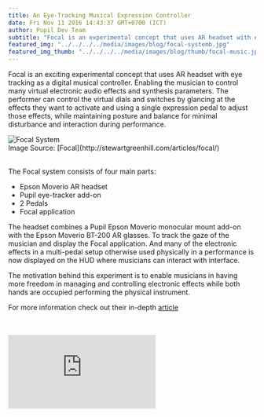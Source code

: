```yaml
--- 
title: An Eye-Tracking Musical Expression Controller
date: Fri Nov 11 2016 14:43:37 GMT+0700 (ICT) 
author: Pupil Dev Team 
subtitle: "Focal is an experimental concept that uses AR headset with eye tracking as a digital musical controller..."
featured_img: "../../../../media/images/blog/focal-systemb.jpg"
featured_img_thumb: "../../../../media/images/blog/thumb/focal-music.jpg"
---
```


Focal is an exciting experimental concept that uses AR headset with eye tracking as a digital musical controller. Enabling the musician to control many virtual electronic audio effects and synthesis parameters. The performer can control the virtual dials and switches by glancing at the effects they want to activate and using a single expression pedal to adjust those effects, while maintaining posture and balance for minimal disturbance and interaction during performance.

<div class="Grid Grid--center Grid--justifyCenter">
	<img class=".Feature-image--capturePlayerIcons
	" src="../../../../media/images/blog/focal-system.jpg" class='Feature-image u-padBottom--1' alt="Focal System">
</div>
Image Source: [Focal](http://stewartgreenhill.com/articles/focal/)
<br>
<br>

The Focal system consists of four main parts:
- Epson Moverio AR headset
- Pupil eye-tracker add-on
- 2 Pedals
- Focal application

The headset combines a Pupil Epson Moverio monocular mount add-on with the Epson Moverio BT-200 AR glasses. To track the gaze of the musician and display the Focal application. And many of the electronic effects in a multi-pedal setup otherwise used physically in a performance is now displayed on the HUD where musicians can interact with interface.

The motivation behind this experiment is to enable musicians in having more freedom in managing and controlling electronic effects while both hands are occupied performing the physical instrument.

For more information check out their in-depth [article](http://stewartgreenhill.com/articles/focal/)

<br>
<br>

<div class="Feature-video-container-16by9">
	<iframe class="Feature-video" src="https://www.youtube.com/embed/Vm3TwVXa2ns?rel=0" frameborder="0" allowfullscreen></iframe>
</div>